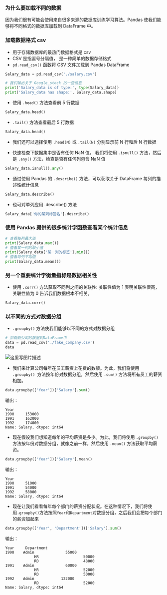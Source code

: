 ### 为什么要加载不同的数据

因为我们很有可能会使用来自很多来源的数据库训练学习算法。Pandas 使我们能够将不同格式的数据库加载到 DataFrame 中。

### 加载数据格式 csv

- 用于存储数据库的最热门数据格式是 csv
- CSV 是指逗号分隔值， 是一种简单的数据存储格式
- `pd.read_csv()` 函数将 CSV 文件加载到 Pandas DataFrame 

```python
Salary_data = pd.read_csv('./salary.csv')

# 我们输出关于 Google_stock 的一些信息
print('Salary_data is of type:', type(Salary_data))
print('Salary_data has shape:', Salary_data.shape)
```

- 使用 `.head()` 方法查看前 5 行数据

```python
Salary_data.head()
```

- `.tail()` 方法查看最后 5 行数据

```python
Salary_data.head()
```

- 我们还可以选择使用 `.head(N)` 或 `.tail(N)` 分别显示前 N 行和后 N 行数据

- 快速检查下数据集中是否有任何 NaN 值， 我们将使用 `.isnull()` 方法，然后是 `.any()` 方法，检查是否有任何列包含 NaN 值

```python
Salary_data.isnull().any()
```

- 通过使用 Pandas 的 `.describe()` 方法，可以获取关于 DataFrame 每列的描述性统计信息

```python
Salary_data.describe()
```

-  也可对单列应用 .describe() 方法

```python
Salary_data['你的某列标签名'].describe()
```

### 使用 Pandas 提供的很多统计学函数查看某个统计信息

```python
# 查看每列最大值
print(Salary_data.max())
# 查看某一列的最小值
print(Salary_data['某一列的标签'].min())
# 查看每列平均值
print(Salary_data.mean())
```

### 另一个重要统计学衡量指标是数据相关性

- 使用 `.corr()` 方法获取不同列之间的关联性: 关联性值为 1 表明关联性很高，关联性值为 0 告诉我们数据根本不相关。

```python
Salary_data.corr()
```

### 以不同的方式对数据分组

- `.groupby()` 方法使我们能够以不同的方式对数据分组

```python
# 加载假公司的数据到DataFrame中
data = pd.read_csv('./fake_company.csv')
data
```

![这里写图片描述](https://img-blog.csdn.net/20180804090209728?watermark/2/text/aHR0cHM6Ly9ibG9nLmNzZG4ubmV0L1R5cm9famF2YQ==/font/5a6L5L2T/fontsize/400/fill/I0JBQkFCMA==/dissolve/70)


- 我们来计算公司每年在员工薪资上花费的数额。为此，我们将使用 `.groupby() `方法按年份对数据分组，然后使用 `.sum()` 方法将所有员工的薪资相加。

```python
data.groupby(['Year'])['Salary'].sum()
```

输出：

```log
Year
1990     153000
1991     162000
1992     174000
Name: Salary, dtype: int64
```

- 现在假设我们想知道每年的平均薪资是多少。为此，我们将使用 `.groupby() `方法按年份对数据分组，就像之前一样，然后使用 `.mean()` 方法获取平均薪资。

```python
data.groupby(['Year'])['Salary'].mean()
```

输出：

```log
Year
1990     51000
1991     54000
1992     58000
Name: Salary, dtype: int64
```

- 现在让我们看看每年每个部门的薪资分配状况。在这种情况下，我们将使用`.groupby()`方法按照`Year`和`Department`对数据分组，之后我们会把每个部门的薪资加起来

```python
data.groupby(['Year', 'Department'])['Salary'].sum()
```

输出：

```log
Year     Department
1990    Admin              55000
             HR                    50000
             RD                    48000
1991    Admin              60000
             HR                    52000
             RD                    50000
1992    Admin            122000
             RD                    52000
Name: Salary, dtype: int64
```